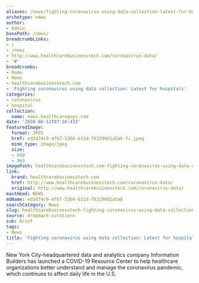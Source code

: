 ```yaml
---
aliases: /news/fighting-coronavirus-using-data-collection-latest-for-hospitals
archetype: news
author:
- Admin
basePath: /news/
breadcrumbLinks:
- /
- /news
- http://www.healthcarebusinesstech.com/coronavirus-data/
- '#'
breadcrumbs:
- Home
- News
- healthcarebusinesstech.com
- 'Fighting coronavirus using data collection: Latest for hospitals'
categories:
- coronavirus
- hospital
collection:
  name: news.healthcareguys.com
date: '2020-06-12T07:20:43Z'
featuredImage:
  format: JPEG
  href: ed3d74c9-4f67-5266-b11d-f63290d1a5a6-fi.jpeg
  mime_type: image/jpeg
  size:
  - 640
  - 363
imagePath: healthcarebusinesstech.com-fighting-coronavirus-using-data-collection-latest-for-hospitals
link:
  brand: healthcarebusinesstech.com
  href: http://www.healthcarebusinesstech.com/coronavirus-data/
  original: http://www.healthcarebusinesstech.com/coronavirus-data/
mastHead: NEWS
mdName: ed3d74c9-4f67-5266-b11d-f63290d1a5a6
searchCategory: News
slug: healthcarebusinesstech-fighting-coronavirus-using-data-collection-latest-for-hospitals
source: dropmark-curations
sub: brief
tags:
- News
title: 'Fighting coronavirus using data collection: Latest for hospitals'
---
```


New York City-headquartered data and analytics company Information Builders has launched a COVID-19 Resource Center to help healthcare organizations better understand and manage the coronavirus pandemic, which continues to affect daily life in the U.S.